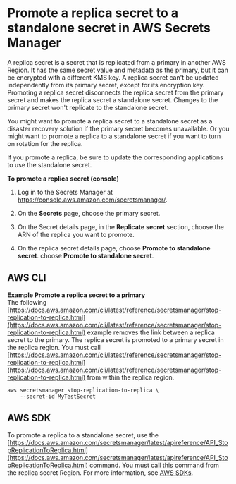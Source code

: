# Promote a replica secret to a standalone secret in AWS Secrets Manager<a name="standalone-secret"></a>

A replica secret is a secret that is replicated from a primary in another AWS Region\. It has the same secret value and metadata as the primary, but it can be encrypted with a different KMS key\. A replica secret can't be updated independently from its primary secret, except for its encryption key\. Promoting a replica secret disconnects the replica secret from the primary secret and makes the replica secret a standalone secret\. Changes to the primary secret won't replicate to the standalone secret\. 

You might want to promote a replica secret to a standalone secret as a disaster recovery solution if the primary secret becomes unavailable\. Or you might want to promote a replica to a standalone secret if you want to turn on rotation for the replica\.

If you promote a replica, be sure to update the corresponding applications to use the standalone secret\. 

**To promote a replica secret \(console\)**

1. Log in to the Secrets Manager at [https://console\.aws\.amazon\.com/secretsmanager/](https://console.aws.amazon.com/secretsmanager/)\. 

1. On the **Secrets** page, choose the primary secret\.

1. On the Secret details page, in the **Replicate secret** section, choose the ARN of the replica you want to promote\.

1. On the replica secret details page, choose **Promote to standalone secret**\. choose **Promote to standalone secret**\.

## AWS CLI<a name="standalone-secret-cli"></a>

**Example Promote a replica secret to a primary**  
The following [https://docs.aws.amazon.com/cli/latest/reference/secretsmanager/stop-replication-to-replica.html](https://docs.aws.amazon.com/cli/latest/reference/secretsmanager/stop-replication-to-replica.html) example removes the link between a replica secret to the primary\. The replica secret is promoted to a primary secret in the replica region\. You must call [https://docs.aws.amazon.com/cli/latest/reference/secretsmanager/stop-replication-to-replica.html](https://docs.aws.amazon.com/cli/latest/reference/secretsmanager/stop-replication-to-replica.html) from within the replica region\.  

```
aws secretsmanager stop-replication-to-replica \
    --secret-id MyTestSecret
```

## AWS SDK<a name="standalone-secret-sdk"></a>

To promote a replica to a standalone secret, use the [https://docs.aws.amazon.com/secretsmanager/latest/apireference/API_StopReplicationToReplica.html](https://docs.aws.amazon.com/secretsmanager/latest/apireference/API_StopReplicationToReplica.html) command\. You must call this command from the replica secret Region\. For more information, see [AWS SDKs](asm_access.md#asm-sdks)\.